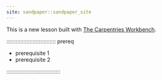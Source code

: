 ```yaml
---
site: sandpaper::sandpaper_site
---
```


This is a new lesson built with [The Carpentries Workbench][workbench]. 



[workbench]: https://carpentries.github.io/sandpaper-docs

::::::::::::::::::::::::::::::::  prereq
- prerequisite 1
- prerequisite 2

  
:::::::::::::::::::::::::::::::::::


